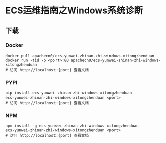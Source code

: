 # ECS运维指南之Windows系统诊断

## 下载

### Docker

```
docker pull apachecn0/ecs-yunwei-zhinan-zhi-windows-xitongzhenduan
docker run -tid -p <port>:80 apachecn0/ecs-yunwei-zhinan-zhi-windows-xitongzhenduan
# 访问 http://localhost:{port} 查看文档
```

### PYPI

```
pip install ecs-yunwei-zhinan-zhi-windows-xitongzhenduan
ecs-yunwei-zhinan-zhi-windows-xitongzhenduan <port>
# 访问 http://localhost:{port} 查看文档
```

### NPM

```
npm install -g ecs-yunwei-zhinan-zhi-windows-xitongzhenduan
ecs-yunwei-zhinan-zhi-windows-xitongzhenduan <port>
# 访问 http://localhost:{port} 查看文档
```